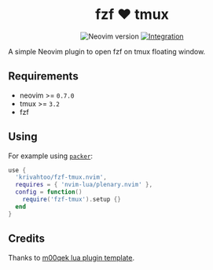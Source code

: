 <div align="center">

# fzf :heart: tmux

![Neovim version][neovim-badge] [![Integration][integration-badge]][integration-runs]

</div>

A simple Neovim plugin to open fzf on tmux floating window.

## Requirements

- neovim >= `0.7.0`
- tmux >= `3.2`
- fzf

## Using

For example using [`packer`][packer]:
```lua
use {
  'krivahtoo/fzf-tmux.nvim',
  requires = { 'nvim-lua/plenary.nvim' },
  config = function()
    require('fzf-tmux').setup {}
  end
}
```

## Credits
Thanks to [m00qek lua plugin template][m00qek].

[m00qek]: https://github.com/m00qek/plugin-template.nvim
[packer]: https://github.com/wbthomason/packer.nvim
[integration-badge]: https://github.com/krivahtoo/fzf-tmux.nvim/actions/workflows/integration.yml/badge.svg
[integration-runs]: https://github.com/krivahtoo/fzf-tmux.nvim/actions/workflows/integration.yml
[neovim-badge]: https://img.shields.io/badge/Neovim-0.7-57A143?style=flat-square&logo=neovim

